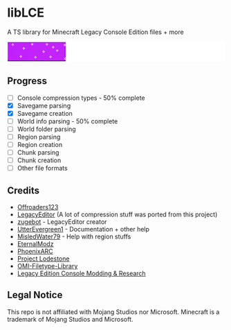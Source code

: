 # libLCE

A TS library for Minecraft Legacy Console Edition files + more 

![Progress](/assets/cur_progress.png)

## Progress

- [ ] Console compression types - 50% complete
- [x] Savegame parsing
- [x] Savegame creation
- [ ] World info parsing - 50% complete
- [ ] World folder parsing
- [ ] Region parsing
- [ ] Region creation
- [ ] Chunk parsing
- [ ] Chunk creation
- [ ] Other file formats
  
## Credits

- [Offroaders123](https://github.com/offroaders123)
- [LegacyEditor](https://github.com/zugebot/LegacyEditor) (A lot of compression stuff was ported from this project)
- [zugebot](https://github.com/zugebot) - LegacyEditor creator
- [UtterEvergreen1](https://github.com/UtterEvergreen1) - Documentation + other help
- [MisledWater79](https://github.com/MisledWater79) - Help with region stuffs
- [EternalModz](https://github.com/EternalModz)
- [PhoenixARC](https://github.com/PhoenixARC)
- [Project Lodestone](https://github.com/Team-Lodestone)
- [OMI-Filetype-Library](https://github.com/PhoenixARC/-OMI-Filetype-Library)
- [Legacy Edition Console Modding & Research](https://discord.gg/WGJDybEWJF)

## Legal Notice

This repo is not affiliated with Mojang Studios nor Microsoft. Minecraft is a trademark of Mojang Studios and Microsoft.

